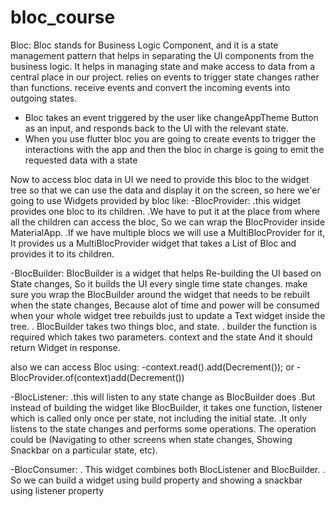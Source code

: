 # bloc_course

Bloc:
Bloc stands for Business Logic Component, and it is a state management pattern that helps in separating the UI components from the business logic.
It helps in managing state and make access to data from a central place in our project.
relies on events to trigger state changes rather than functions.
receive events and convert the incoming events into outgoing states.

 - Bloc takes an event triggered by the user like changeAppTheme Button as an input, and responds back to the UI with the relevant state.
 - When you use flutter bloc you are going to create events to trigger the interactions with the app and then the bloc in charge is going to emit the requested data with a state

Now to access bloc data in UI we need to provide this bloc to the widget tree so that we can use the data and display it on the screen, so here we'er going to use Widgets provided by bloc like:
  -BlocProvider:
      .this widget provides one bloc to its children.
      .We have to put it at the place from where all the children can access the bloc, So we can wrap the BlocProvider inside MaterialApp.
      .If we have multiple blocs we will use a MultiBlocProvider for it, It provides us a MultiBlocProvider widget that takes a List of Bloc and provides it to its children.
      
  -BlocBuilder:
      BlocBuilder is a widget that helps Re-building the UI based on State changes, So it builds the UI every single time state changes.
      make sure you wrap the BlocBuilder around the widget that needs to be rebuilt when the state changes, Because alot of time and power will be consumed when your whole widget tree rebuilds 
      just to update a Text widget inside the tree.
         . BlocBuilder takes two things bloc, and state.
         . builder the function is required which takes two parameters. context and the state And it should return Widget in response.
         
   also we can access Bloc using:
    -context.read<WeatherBloc>().add(Decrement());
                            or
    -BlocProvider.of<WeatherBloc>(context)add(Decrement())
      
  -BlocListener:
     .this will listen to any state change as BlocBuilder does 
     .But instead of building the widget like BlocBuilder, it takes one function, listener which is called only once per state, not including the initial state.
     .It only listens to the state changes and performs some operations. The operation could be (Navigating to other screens when state changes, Showing Snackbar on a particular state, etc).
    
  -BlocConsumer:
    . This widget combines both BlocListener and BlocBuilder.
    . So we can build a widget using build property and showing a snackbar using listener property

   
